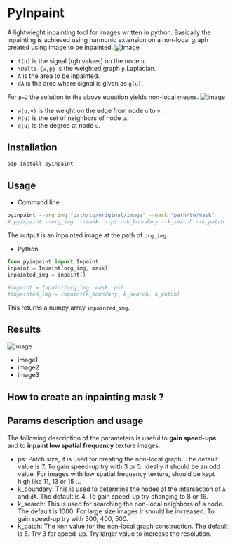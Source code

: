 # PyInpaint
A lightwieght inpainting tool for images written in python. Basically the inpainting is achieved using harmonic extension on a non-local graph created using image to be inpainted.
![image](https://user-images.githubusercontent.com/38216671/164158143-b28c96ef-bd3a-4112-862a-c0b99599e385.png)
- `f(u)` is the signal (rgb values) on the node `u`.
- `\Delta_{w,p}` is the weighted graph `p` Laplacian.
- `A` is the area to be inpainted.
- `dA` is the area where signal is given as `g(u)`.

For `p=2` the solution to the above equation yields non-local means.
![image](https://user-images.githubusercontent.com/38216671/164158622-6824240d-2f3d-41eb-b5a5-24d68027411f.png)
- `w(u,v)` is the weight on the edge from node `u` to `v`.
- `N(u)` is the set of neighbors of node `u`.
- `d(u)` is the degree at node `u`.


## Installation
```bash
pip install pyinpaint
```

## Usage
- Command line
```bash
pyinpaint --org_img "path/to/original/image" --mask "path/to/mask"
# pyinpaint --org_img  --mask  --ps --k_boundary --k_search --k_patch
```
The output is an inpainted image at the path of `org_img`.

- Python
```python
from pyinpaint import Inpaint
inpaint = Inpaint(org_img, mask)
inpainted_img = inpaint()

#inpaint = Inpaint(org_img, mask, ps)
#inpainted_img = inpaint(k_boundary, k_search, k_patch)
```
This returns a numpy array `inpainted_img`.

## Results
![image](https://user-images.githubusercontent.com/38216671/164308585-23f48a12-6ae3-4bf5-b6a3-efca66592548.png)

- image1
- image2
- image3

## How to create an inpainting mask ?

## Params description and usage
The following description of the parameters is useful to **gain speed-ups** and to **inpaint low spatial frequency** texture images.

- ps: Patch size, it is used for creating the non-local graph. The default value is 7. To gain speed-up try with 3 or 5. Ideally it should be an odd value. For images with low spatial frequency texture, should be kept high like 11, 13 or 15 ...
- k_boundary: This is used to determine the nodes at the intersection of `A` and `dA`. The default is 4. To gain speed-up try changing to 8 or 16.  
- k_search: This is used for searching the non-local neighbors of a node. The default is 1000. For large size images it should be increased. To gain speed-up try with 300, 400, 500.
- k_patch: The knn value for the non-local graph construction. The default is 5. Try 3 for speed-up. Try larger value to increase the resolution.
